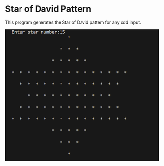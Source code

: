 # Star of David Pattern

This program generates the Star of David pattern for any odd input.

![Star of David Pattern](StarOfDavid.PNG)
